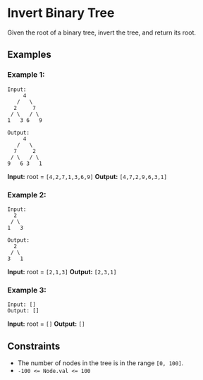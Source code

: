 # Invert Binary Tree

Given the root of a binary tree, invert the tree, and return its root.

## Examples

### Example 1:
```
Input:
     4
   /   \
  2     7
 / \   / \
1   3 6   9

Output:
     4
   /   \
  7     2
 / \   / \
9   6 3   1
```

**Input:** root = `[4,2,7,1,3,6,9]`
**Output:** `[4,7,2,9,6,3,1]`

### Example 2:
```
Input:
  2
 / \
1   3

Output:
  2
 / \
3   1
```

**Input:** root = `[2,1,3]`
**Output:** `[2,3,1]`

### Example 3:
```
Input: []
Output: []
```

**Input:** root = `[]`
**Output:** `[]`

## Constraints
- The number of nodes in the tree is in the range `[0, 100]`.
- `-100 <= Node.val <= 100`